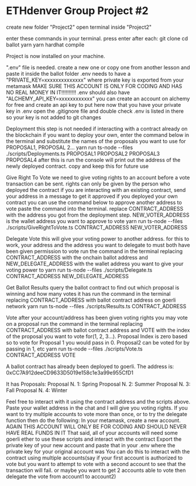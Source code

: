 # ETHdenver Group Project #2

create new folder "Project2"
open terminal inside "Project2"

enter these commands in your terminal. press enter after each:
git clone
cd ballot
yarn
yarn hardhat compile

Project is now installed on your machine.

".env" file is needed. create a new one or copy one from another lesson and paste it inside the ballot folder
.env needs to have a "PRIVATE_KEY=xxxxxxxxxxxxxx" where private key is exported from your metamask
MAKE SURE THIS ACCOUNT IS ONLY FOR CODING AND HAS NO REAL MONEY IN IT!!!!!!!!!!
.env should also have "ALCHEMY_API_KEY=xxxxxxxxxxxx" you can create an account on alchemy for free and create an api key to put here
now that you have your private key in .env open the .gitignore file and double check .env is listed in there so your key is not added to git changes

Deployment
this step is not needed if interacting with a contract already on the blockchain
if you want to deploy your own, enter the command below in the terminal and substitute the names of the proposals you want to use for PROPOSAL1, PROPOSAL 2...
yarn run ts-node --files ./scripts/Deployments.ts PROPOSAL1 PROPOSAL2 PROPOSAL3 PROPOSAL4
after this is run the console will print out the address of the newly deployed contract. copy and keep this for future use

Give Right To Vote
we need to give voting rights to an account before a vote transaction can be sent. rights can only be given by the person who deployed the contract
if you are interacting with an existing contract, send your address in a message to get it approved
if you deployed your own contract you can use the command below to approve another address to vote
paste the command into the terminal. replace CONTRACT_ADDRESS with the address you got from the deployment step. NEW_VOTER_ADDRESS is the wallet address you want to approve to vote
yarn run ts-node --files ./scripts/GiveRightToVote.ts CONTRACT_ADDRESS NEW_VOTER_ADDRESS

Delegate Vote
this will give your voting power to another address. for this to work, your address and the address you want to delegate to must both have been given permission to vote
run the command in the terminal replacing CONTRACT_ADDRESS with the onchain ballot address and NEW_DELEGATE_ADDRESS with the wallet address you want to give your voting power to
yarn run ts-node --files ./scripts/Delegate.ts CONTRACT_ADDRESS NEW_DELEGATE_ADDRESS

Get Ballot Results
query the ballot contract to find out which proposal is winning and how many votes it has
run the command in the terminal replacing CONTRACT_ADDRESS with ballot contract address on goerli network
yarn run ts-node --files ./scripts/Results.ts CONTRACT_ADDRESS

Vote
after your account/address has been given voting rights you may vote on a proposal
run the command in the terminal replacing CONTRACT_ADDRESS with ballot contract address and VOTE with the index of the proposal you want to vote for(1, 2, 3...). Proposal Index is zero based so to vote for Proposal 1 you would pass in 0. Proposal2 can be voted for by passing in 1, etc
yarn run ts-node --files ./scripts/Vote.ts CONTRACT_ADDRESS VOTE

A ballot contract has already been deployed to goerli. The address is:
0xCC7A912deeCD9633D5019e158c1e3a99e955CfD1

It has Proposals:
Proposal N. 1: Spring
Proposal N. 2: Summer
Proposal N. 3: Fall
Proposal N. 4: Winter

Feel free to interact with it using the contract address and the scripts above. Paste your wallet address in the chat and I will give you voting rights.
If you want to try multiple accounts to vote more than once, or to try the delegate function then do the following:
In your metamask, create a new account.
AGAIN THIS ACCOUNT WILL ONLY BE FOR CODING AND SHOULD NEVER HAVE REAL FUNDS IN IT
That said, all of your accounts will need some goerli ether to use these scripts and interact with the contract
Export the private key of your new account and paste that in your .env where the private key for your original account was
You can do this to interact with the contract using multiple accounts(say if your first account is authorized to vote but you want to attempt to vote with a second account to see that the transaction will fail. or maybe you want to get 2 accounts able to vote then delegate the vote from account1 to account2)
